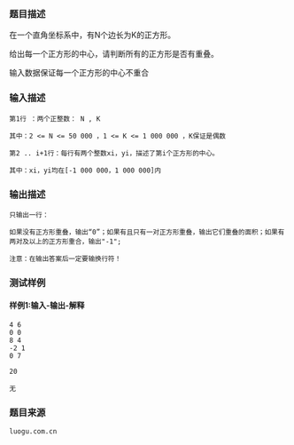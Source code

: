 ### 题目描述

在一个直角坐标系中，有N个边长为K的正方形。

给出每一个正方形的中心，请判断所有的正方形是否有重叠。

输入数据保证每一个正方形的中心不重合


### 输入描述

```
第1行 ：两个正整数： N , K

其中：2 <= N <= 50 000 ，1 <= K <= 1 000 000 ，K保证是偶数

第2 .. i+1行：每行有两个整数xi，yi，描述了第i个正方形的中心。

其中：xi，yi均在[-1 000 000，1 000 000]内
```
### 输出描述

```
只输出一行：

如果没有正方形重叠，输出“0”；如果有且只有一对正方形重叠，输出它们重叠的面积；如果有两对及以上的正方形重合，输出"-1";

注意：在输出答案后一定要输换行符！
```

### 测试样例
#### 样例1:输入-输出-解释

```
4 6
0 0
8 4
-2 1
0 7
```
```
20
```
```
无
```

### 题目来源  
`luogu.com.cn`
